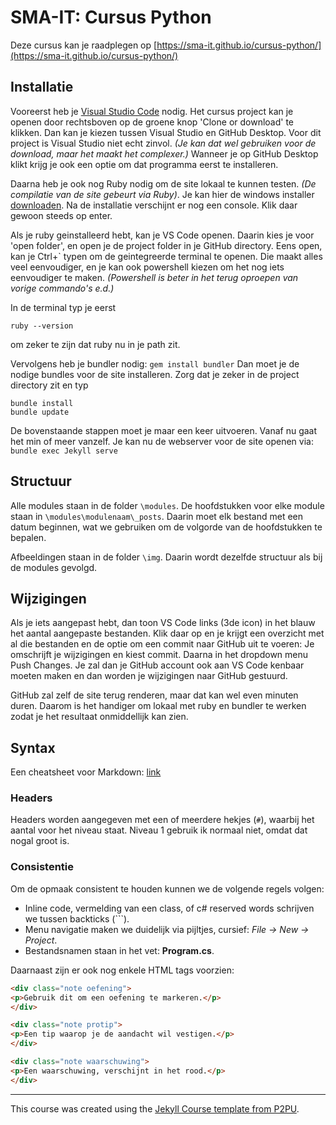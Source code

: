 # SMA-IT: Cursus Python
Deze cursus kan je raadplegen op [https://sma-it.github.io/cursus-python/](https://sma-it.github.io/cursus-python/)

## Installatie

Vooreerst heb je [Visual Studio Code](https://code.visualstudio.com/) nodig. Het cursus project kan je openen door rechtsboven op de groene knop 'Clone or download' te klikken. Dan kan je kiezen tussen Visual Studio en GitHub Desktop. Voor dit project is Visual Studio niet echt zinvol. _(Je kan dat wel gebruiken voor de download, maar het maakt het complexer.)_ Wanneer je op GitHub Desktop klikt krijg je ook een optie om dat programma eerst te installeren.

Daarna heb je ook nog Ruby nodig om de site lokaal te kunnen testen. _(De compilatie van de site gebeurt via Ruby)_. Je kan hier de windows installer [downloaden](https://rubyinstaller.org/). Na de installatie verschijnt er nog een console. Klik daar gewoon steeds op enter.

Als je ruby geinstalleerd hebt, kan je VS Code openen. Daarin kies je voor 'open folder', en open je de project folder in je GitHub directory. Eens open, kan je Ctrl+\` typen om de geintegreerde terminal te openen. Die maakt alles veel eenvoudiger, en je kan ook powershell kiezen om het nog iets eenvoudiger te maken. _(Powershell is beter in het terug oproepen van vorige commando's e.d.)_

In de terminal typ je eerst

```ruby --version```

om zeker te zijn dat ruby nu in je path zit.

Vervolgens heb je bundler nodig:
```gem install bundler```
Dan moet je de nodige bundles voor de site installeren. Zorg dat je zeker in de project directory zit en typ
```
bundle install
bundle update
```
De bovenstaande stappen moet je maar een keer uitvoeren. Vanaf nu gaat het min of meer vanzelf. Je kan nu de webserver voor de site openen via:
```bundle exec Jekyll serve```

## Structuur
Alle modules staan in de folder `\modules`. De hoofdstukken voor elke module staan in `\modules\modulenaam\_posts`. Daarin moet elk bestand met een datum beginnen, wat we gebruiken om de volgorde van de hoofdstukken te bepalen.

Afbeeldingen staan in de folder `\img`. Daarin wordt dezelfde structuur als bij de modules gevolgd.

## Wijzigingen
Als je iets aangepast hebt, dan toon VS Code links (3de icon) in het blauw het aantal aangepaste bestanden. Klik daar op en je krijgt een overzicht met al die bestanden en de optie om een commit naar GitHub uit te voeren: Je omschrijft je wijzigingen en kiest commit. Daarna in het dropdown menu Push Changes. Je zal dan je GitHub account ook aan VS Code kenbaar moeten maken en dan worden je wijzigingen naar GitHub gestuurd.

GitHub zal zelf de site terug renderen, maar dat kan wel even minuten duren. Daarom is het handiger om lokaal met ruby en bundler te werken zodat je het resultaat onmiddellijk kan zien.

## Syntax

Een cheatsheet voor Markdown: [link](https://github.com/adam-p/markdown-here/wiki/Markdown-Here-Cheatsheet)

### Headers
Headers worden aangegeven met een of meerdere hekjes (`#`), waarbij het aantal voor het niveau staat. Niveau 1 gebruik ik normaal niet, omdat dat nogal groot is.

### Consistentie
Om de opmaak consistent te houden kunnen we de volgende regels volgen:

* Inline code, vermelding van een class, of c# reserved words schrijven we tussen backticks (`\``).
* Menu navigatie maken we duidelijk via pijltjes, cursief: _File -> New -> Project_.
* Bestandsnamen staan in het vet: **Program.cs**.

Daarnaast zijn er ook nog enkele HTML tags voorzien:

```html
<div class="note oefening">
<p>Gebruik dit om een oefening te markeren.</p>
</div>
```

```html
<div class="note protip">
<p>Een tip waarop je de aandacht wil vestigen.</p>
</div>
```

```html
<div class="note waarschuwing">
<p>Een waarschuwing, verschijnt in het rood.</p>
</div>
```
 
---

This course was created using the [Jekyll Course template from P2PU](http://github.com/p2pu/jekyll-course-template).
